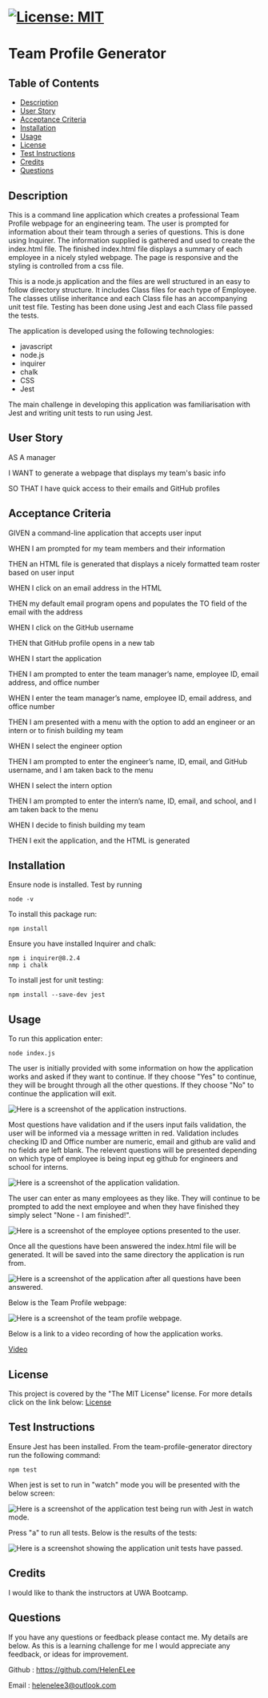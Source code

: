 
  # [![License: MIT](https://img.shields.io/badge/License-MIT-yellow.svg)](https://opensource.org/licenses/MIT)

  # Team Profile Generator

  ## Table of Contents
 - [Description](#description)
 - [User Story](#user-story)
 - [Acceptance Criteria](#acceptance-criteria)
 - [Installation](#installation)
 - [Usage](#usage)
 - [License](#license)
 - [Test Instructions](#test-instructions)
 - [Credits](#credits)
 - [Questions](#questions)
  
  ## Description
  This is a command line application which creates a professional Team Profile webpage for an engineering team. The user is prompted for information about their team through a series of questions. This is done using Inquirer. The information supplied is gathered and used to create the index.html file. The finished index.html file displays a summary of each employee in a nicely styled webpage. The page is responsive and the styling is controlled from a css file.

  This is a node.js application and the files are well structured in an easy to follow directory structure. It includes Class files for each type of Employee. The classes utilise inheritance and each Class file has an accompanying unit test file. Testing has been done using Jest and each Class file passed the tests.
 
  The application is developed using the following technologies:
  - javascript
  - node.js
  - inquirer
  - chalk
  - CSS
  - Jest

  The main challenge in developing this application was familiarisation with Jest and writing unit tests to run using Jest.
  
  ## User Story
  AS A manager

  I WANT to generate a webpage that displays my team's basic info

  SO THAT I have quick access to their emails and GitHub profiles


   ## Acceptance Criteria
  GIVEN a command-line application that accepts user input

  WHEN I am prompted for my team members and their information

  THEN an HTML file is generated that displays a nicely formatted team roster based on user input

  WHEN I click on an email address in the HTML

  THEN my default email program opens and populates the TO field of the email with the address

  WHEN I click on the GitHub username

  THEN that GitHub profile opens in a new tab

  WHEN I start the application

  THEN I am prompted to enter the team manager’s name, employee ID, email address, and office number

  WHEN I enter the team manager’s name, employee ID, email address, and office number

  THEN I am presented with a menu with the option to add an engineer or an intern or to finish building my team

  WHEN I select the engineer option

  THEN I am prompted to enter the engineer’s name, ID, email, and GitHub username, and I am taken back to the menu

  WHEN I select the intern option

  THEN I am prompted to enter the intern’s name, ID, email, and school, and I am taken back to the menu

  WHEN I decide to finish building my team

  THEN I exit the application, and the HTML is generated


  ## Installation
  Ensure node is installed. Test by running 
  ```
  node -v
  ```

  To install this package run:
  ```
  npm install
  ```

  Ensure you have installed Inquirer and chalk: 
  ```
  npm i inquirer@8.2.4
  nmp i chalk
  ```

  To install jest for unit testing:
  ```
  npm install --save-dev jest
  ```

  ## Usage
  To run this application enter:
```
node index.js
```
The user is initially provided with some information on how the application works and asked if they want to continue. If they choose "Yes" to continue, they will be brought through all the other questions. If they choose "No" to continue the application will exit.

![Here is a screenshot of the application instructions.](./images/welcome.png)

Most questions have validation and if the users input fails validation, the user will be informed via a message written in red. Validation includes checking ID and Office number are numeric, email and github are valid and no fields are left blank. The relevent questions will be presented depending on which type of employee is being input eg github for engineers and school for interns. 

![Here is a screenshot of the application validation.](./images/errors.png)

The user can enter as many employees as they like. They will continue to be prompted to add the next employee and when they have finished they simply select "None - I am finished!".

![Here is a screenshot of the employee options presented to the user.](./images/options.png)

Once all the questions have been answered the index.html file will be generated. It will be saved into the same directory the application is run from.
  
  ![Here is a screenshot of the application after all questions have been answered.](./images/file-generated.png)

  Below is the Team Profile webpage:

  ![Here is a screenshot of the team profile webpage.](./images/options.png)
  
  Below is a link to a video recording of how the application works.

  [Video](https://drive.google.com/file/d/1Gr6uHlHL-qQM7KmtPuBT5R97mNQEZvds/view)

  ## License
  This project is covered by the "The MIT License" license.
  For more details click on the link below:
  [License](https://opensource.org/licenses/MIT)
  
  
  ## Test Instructions
  Ensure Jest has been installed. From the team-profile-generator directory run the following command:
  ```
  npm test
  ```
  When jest is set to run in "watch" mode you will be presented with the below screen:

  ![Here is a screenshot of the application test being run with Jest in watch mode.](./images/watch.png)
  
  Press "a" to run all tests. Below is the results of the tests:

  ![Here is a screenshot showing the application unit tests have passed.](./images/tests.png)

  ## Credits
  I would like to thank the instructors at UWA Bootcamp. 
  
  ## Questions
 If you have any questions or feedback please contact me. My details are below. As this is a learning challenge for me I would appreciate any feedback, or ideas for improvement.

 Github : https://github.com/HelenELee 

 Email : helenelee3@outlook.com
  